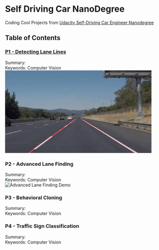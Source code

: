 # Self Driving Car NanoDegree
Coding Cool Projects from [Udacity Self-Driving Car Engineer Nanodegree](https://www.udacity.com/course/self-driving-car-engineer-nanodegree--nd013)

## Table of Contents
### [P1 - Detecting Lane Lines](https://github.com/KishoreMayank/SelfDrivingCarND/tree/master/P1%20-%20LaneLines)
Summary: 
<br> Keywords: Computer Vision
<br>![Detecting Lane Lines Demo](./P1%20-%20LaneLines/test_videos_output/demo.gif)

### P2 - Advanced Lane Finding
Summary: 
<br> Keywords: Computer Vision
<br>![Advanced Lane Finding Demo](./P2%20-%20AdvancedLaneLines/output_images/demo2.gif)

### P3 - Behavioral Cloning
Summary: 
<br> Keywords: Computer Vision

### P4 - Traffic Sign Classification
Summary: 
<br> Keywords: Computer Vision
